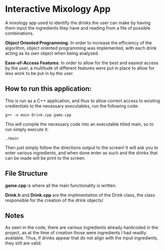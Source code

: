 # Interactive Mixology App

A mixology app used to identify the drinks the user can make by having them input the ingredients they have and reading from a file of possible combinations.

**Object Oriented Programming**: In order to increase the efficiency of the algorithm, object oriented programming was implemented, with each drink acting as its own object when being analyzed.  

**Ease-of-Access Features**: In order to allow for the best and easiest access by the user, a multitude of different features were put in place to allow for less work to be put in by the user.

## How to run this application:

This is run as a C++ application, and thus to allow correct access to existing credientials to the necessary executables, run the following code:
```
g++ -o main Drink.cpp game.cpp
```
This will compile the necessary code into an executable titled main, so to run simply execute it:
```
./main
```
Then just simply follow the directions output to the screen! It will ask you to enter various ingredients, and when done enter as such and the drinks that can be made will be print to the screen.

## File Structure

**game.cpp** is where all the main functionality is written.

**Drink.h** and **Drink.cpp** are the implimentation of the Drink class, the class responsible for the creation of the drink objects/

## Notes

As seen in the code, there are various ingredients already hardcoded in the project, as at the time of creation those were ingredients I had readily available. Thus, if drinks appear that do not align with the input ingredients, they still are valid.

